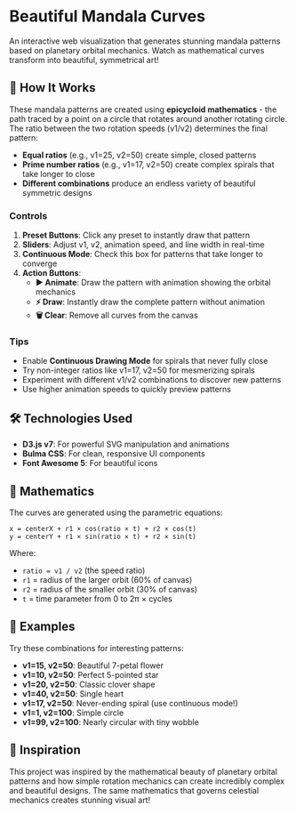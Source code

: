 # Beautiful Mandala Curves

An interactive web visualization that generates stunning mandala patterns based on planetary orbital mechanics. Watch as mathematical curves transform into beautiful, symmetrical art!

## 🎨 How It Works

These mandala patterns are created using **epicycloid mathematics** - the path traced by a point on a circle that rotates around another rotating circle. The ratio between the two rotation speeds (v1/v2) determines the final pattern:

- **Equal ratios** (e.g., v1=25, v2=50) create simple, closed patterns
- **Prime number ratios** (e.g., v1=17, v2=50) create complex spirals that take longer to close
- **Different combinations** produce an endless variety of beautiful symmetric designs

### Controls

1. **Preset Buttons**: Click any preset to instantly draw that pattern
2. **Sliders**: Adjust v1, v2, animation speed, and line width in real-time
3. **Continuous Mode**: Check this box for patterns that take longer to converge
4. **Action Buttons**:
   - **▶️ Animate**: Draw the pattern with animation showing the orbital mechanics
   - **⚡ Draw**: Instantly draw the complete pattern without animation
   - **🗑️ Clear**: Remove all curves from the canvas


### Tips

- Enable **Continuous Drawing Mode** for spirals that never fully close
- Try non-integer ratios like v1=17, v2=50 for mesmerizing spirals
- Experiment with different v1/v2 combinations to discover new patterns
- Use higher animation speeds to quickly preview patterns

## 🛠️ Technologies Used

- **D3.js v7**: For powerful SVG manipulation and animations
- **Bulma CSS**: For clean, responsive UI components
- **Font Awesome 5**: For beautiful icons

## 📐 Mathematics

The curves are generated using the parametric equations:

```
x = centerX + r1 × cos(ratio × t) + r2 × cos(t)
y = centerY + r1 × sin(ratio × t) + r2 × sin(t)
```

Where:
- `ratio = v1 / v2` (the speed ratio)
- `r1` = radius of the larger orbit (60% of canvas)
- `r2` = radius of the smaller orbit (30% of canvas)
- `t` = time parameter from 0 to 2π × cycles

## 🎯 Examples

Try these combinations for interesting patterns:

- **v1=15, v2=50**: Beautiful 7-petal flower
- **v1=10, v2=50**: Perfect 5-pointed star
- **v1=20, v2=50**: Classic clover shape
- **v1=40, v2=50**: Single heart
- **v1=17, v2=50**: Never-ending spiral (use continuous mode!)
- **v1=1, v2=100**: Simple circle
- **v1=99, v2=100**: Nearly circular with tiny wobble

## 🌟 Inspiration

This project was inspired by the mathematical beauty of planetary orbital patterns and how simple rotation mechanics can create incredibly complex and beautiful designs. The same mathematics that governs celestial mechanics creates stunning visual art!


